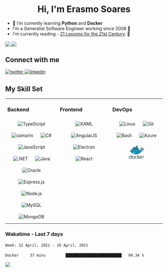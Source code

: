 <h1 align="center">Hi, I'm Erasmo Soares</h1>
 
- 🌱 I’m currently learning **Python** and **Docker**
- I'm a Generalist Software Engineer working  since 2008 🚀
- I'm currently reading - <a href="https://www.amazon.ca/-/fr/Yuval-Noah-Harari/dp/0771048882/ref=sr_1_1?__mk_fr_CA=%C3%85M%C3%85%C5%BD%C3%95%C3%91&dchild=1&keywords=21+Lessons+for+the+21st+Century&qid=1618886361&sr=8-1">21 Lessons for the 21st Century</a>. 📘
  
<p align="left">
  <a href="https://github.com/anuraghazra/github-readme-stats">
    <img
      align="center"
      src="https://github-readme-stats.vercel.app/api/top-langs/?username=erasmosoares&theme=bluefy&layout=compact"
    />
  </a>
  <a href="https://github.com/anuraghazra/github-readme-stats">
    <img
      align="center"
      height="165"
      src="https://github-readme-stats.vercel.app/api?username=erasmosoares&theme=bluefy&count_private=true&show_icons=true&custom_title=Github%20Status&hide=issues"
    />
  </a>
</p>

## Connect with me  

<a href="https://twitter.com/erasmosoares" target="_blank">
<img src=https://img.shields.io/badge/twitter-%2300acee.svg?&style=for-the-badge&logo=twitter&logoColor=white alt=twitter style="margin-bottom: 5px;" />
</a>

<a href="https://linkedin.com/in/erasmosoares" target="_blank">
<img src=https://img.shields.io/badge/linkedin-%231E77B5.svg?&style=for-the-badge&logo=linkedin&logoColor=white alt=linkedin style="margin-bottom: 5px;" />
</a>

</div> 

## My Skill Set  
<table cellpadding="0" cellspacing="0" border="0"><tr><td valign="top" width="33%">

### Backend  
<div align="center">  
<img style="margin: 10px" src="https://profilinator.rishav.dev/skills-assets/typescript-original.svg" alt="TypeScript" height="50" />  
<img style="margin: 10px" src="https://raw.githubusercontent.com/detain/svg-logos/780f25886640cef088af994181646db2f6b1a3f8/svg/xamarin.svg" alt="xamarin" height="50"/>
<img style="margin: 10px" src="https://profilinator.rishav.dev/skills-assets/csharp-original.svg" alt="C#" height="50" />   
<img style="margin: 10px" src="https://profilinator.rishav.dev/skills-assets/javascript-original.svg" alt="JavaScript" height="50" />  
<!--<img style="margin: 10px" src="https://profilinator.rishav.dev/skills-assets/python-original.svg" alt="Python" height="50" /> --> 
<img style="margin: 10px" src="https://profilinator.rishav.dev/skills-assets/dot-net-original-wordmark.svg" alt=".NET" height="50" />  
<img style="margin: 10px" src="https://profilinator.rishav.dev/skills-assets/java-original-wordmark.svg" alt="Java" height="50" />  
<img style="margin: 10px" src="https://profilinator.rishav.dev/skills-assets/oracle-original.svg" alt="Oracle" height="50" />  
<img style="margin: 10px" src="https://profilinator.rishav.dev/skills-assets/express-original-wordmark.svg" alt="Express.js" height="50" />  
<img style="margin: 10px" src="https://profilinator.rishav.dev/skills-assets/nodejs-original-wordmark.svg" alt="Node.js" height="50" />  
<img style="margin: 10px" src="https://profilinator.rishav.dev/skills-assets/mysql-original-wordmark.svg" alt="MySQL" height="50" />  
<img style="margin: 10px" src="https://profilinator.rishav.dev/skills-assets/mongodb-original-wordmark.svg" alt="MongoDB" height="50" />  

</div>  


</td><td valign="top" width="33%">



### Frontend  
<div align="center">  
<img style="margin: 10px" src="https://profilinator.rishav.dev/skills-assets/xaml.png" alt="XAML" height="50" />  
<img style="margin: 10px" src="https://profilinator.rishav.dev/skills-assets/angularjs-original.svg" alt="AngularJS" height="50" />   
<img style="margin: 10px" src="https://profilinator.rishav.dev/skills-assets/electron-original.svg" alt="Electron" height="50" />  
<img style="margin: 10px" src="https://profilinator.rishav.dev/skills-assets/react-original-wordmark.svg" alt="React" height="50" />  
</div>

</td><td valign="top" width="33%">



### DevOps  
<div align="center">  
<img style="margin: 10px" src="https://profilinator.rishav.dev/skills-assets/linux-original.svg" alt="Linux" height="50" />  
<img style="margin: 10px" src="https://profilinator.rishav.dev/skills-assets/git-scm-icon.svg" alt="Git" height="50" />  
<img style="margin: 10px" src="https://profilinator.rishav.dev/skills-assets/gnu_bash-icon.svg" alt="Bash" height="50" />  
<img style="margin: 10px" src="https://profilinator.rishav.dev/skills-assets/microsoft_azure-icon.svg" alt="Azure" height="50" /> 
<img style="margin: 10px" src="https://raw.githubusercontent.com/devicons/devicon/master/icons/docker/docker-original-wordmark.svg" alt="docker" height="50"/>
</div>

</td></tr></table>  

 ### Wakatime - Last 7 days

<!--START_SECTION:waka-->
```text
Week: 12 April, 2021 - 19 April, 2021

Docker     37 mins         █████████████████████████   99.34 % 
```
<!--END_SECTION:waka-->

![](https://komarev.com/ghpvc/?username=erasmosoares&color=brightgreen)
